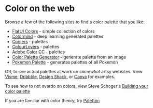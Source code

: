 # Color on the web

Browse a few of the following sites to find a color palette that you like:

- [FlatUI Colors](https://flatuicolors.com/) - simple collection of colors
- [Colormind](http://colormind.io/) - deep learning generated palettes
- [Coolers](https://coolors.co/) - palettes
- [ColourLovers](http://www.colourlovers.com/palettes/most-loved/all-time/meta) - palettes
- [Adobe Color CC](https://color.adobe.com/explore/?filter=most-popular&time=month) - palettes
- [Color Palette Generator](https://www.degraeve.com/color-palette/) - generate palette from an image
- [Pokemon Palette](https://pokepalettes.com/) - generates palettes of all Pokemon

OR, to see actual palettes at work on *somewhat* artsy websites. View [Visme](https://visme.co/blog/website-color-schemes/), [Dribbble](https://dribbble.com/shots/popular/web-design), [Design Shack](https://designshack.net/articles/trends/best-website-color-schemes/), or [Canva](https://www.canva.com/learn/website-color-schemes/) for examples.

To see how to not overdo on colors, view Steve Schoger's [Building your color palette](https://www.refactoringui.com/previews/building-your-color-palette)

If you are familiar with color theory, try [Paletton](https://www.paletton.com/#uid=1000u0kllllaFw0g0qFqFg0w0aF)
